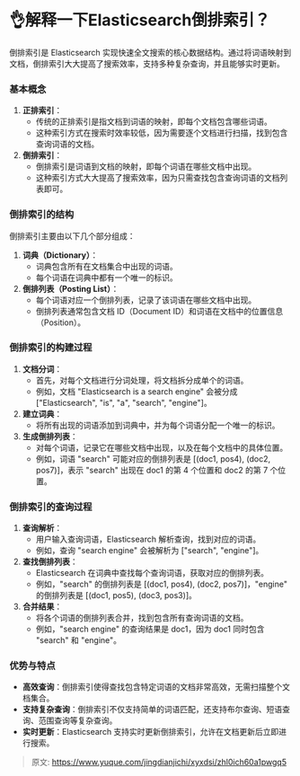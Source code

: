 # 👌解释一下Elasticsearch倒排索引？

倒排索引是 Elasticsearch 实现快速全文搜索的核心数据结构。通过将词语映射到文档，倒排索引大大提高了搜索效率，支持多种复杂查询，并且能够实时更新。

### 基本概念
1. **正排索引**：
    - 传统的正排索引是指文档到词语的映射，即每个文档包含哪些词语。
    - 这种索引方式在搜索时效率较低，因为需要逐个文档进行扫描，找到包含查询词语的文档。
2. **倒排索引**：
    - 倒排索引是词语到文档的映射，即每个词语在哪些文档中出现。
    - 这种索引方式大大提高了搜索效率，因为只需查找包含查询词语的文档列表即可。

### 倒排索引的结构
倒排索引主要由以下几个部分组成：

1. **词典（Dictionary）**：
    - 词典包含所有在文档集合中出现的词语。
    - 每个词语在词典中都有一个唯一的标识。
2. **倒排列表（Posting List）**：
    - 每个词语对应一个倒排列表，记录了该词语在哪些文档中出现。
    - 倒排列表通常包含文档 ID（Document ID）和词语在文档中的位置信息（Position）。

### 倒排索引的构建过程
1. **文档分词**：
    - 首先，对每个文档进行分词处理，将文档拆分成单个的词语。
    - 例如，文档 "Elasticsearch is a search engine" 会被分成 ["Elasticsearch", "is", "a", "search", "engine"]。
2. **建立词典**：
    - 将所有出现的词语添加到词典中，并为每个词语分配一个唯一的标识。
3. **生成倒排列表**：
    - 对每个词语，记录它在哪些文档中出现，以及在每个文档中的具体位置。
    - 例如，词语 "search" 可能对应的倒排列表是 [(doc1, pos4), (doc2, pos7)]，表示 "search" 出现在 doc1 的第 4 个位置和 doc2 的第 7 个位置。

### 倒排索引的查询过程
1. **查询解析**：
    - 用户输入查询词语，Elasticsearch 解析查询，找到对应的词语。
    - 例如，查询 "search engine" 会被解析为 ["search", "engine"]。
2. **查找倒排列表**：
    - Elasticsearch 在词典中查找每个查询词语，获取对应的倒排列表。
    - 例如，"search" 的倒排列表是 [(doc1, pos4), (doc2, pos7)]，"engine" 的倒排列表是 [(doc1, pos5), (doc3, pos3)]。
3. **合并结果**：
    - 将各个词语的倒排列表合并，找到包含所有查询词语的文档。
    - 例如，"search engine" 的查询结果是 doc1，因为 doc1 同时包含 "search" 和 "engine"。

### 优势与特点
+ **高效查询**：倒排索引使得查找包含特定词语的文档非常高效，无需扫描整个文档集合。
+ **支持复杂查询**：倒排索引不仅支持简单的词语匹配，还支持布尔查询、短语查询、范围查询等复杂查询。
+ **实时更新**：Elasticsearch 支持实时更新倒排索引，允许在文档更新后立即进行搜索。



> 原文: <https://www.yuque.com/jingdianjichi/xyxdsi/zhl0ich60a1pwgq5>